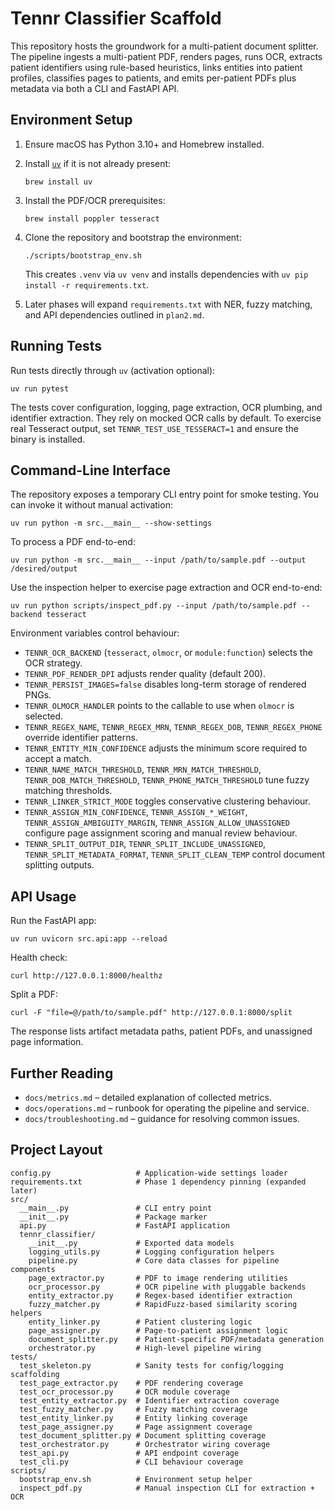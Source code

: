 # Tennr Classifier Scaffold

This repository hosts the groundwork for a multi-patient document splitter. The pipeline ingests a multi-patient PDF, renders pages, runs OCR, extracts patient identifiers using rule-based heuristics, links entities into patient profiles, classifies pages to patients, and emits per-patient PDFs plus metadata via both a CLI and FastAPI API.

## Environment Setup

1. Ensure macOS has Python 3.10+ and Homebrew installed.  
2. Install [`uv`](https://github.com/astral-sh/uv) if it is not already present:

   ```
   brew install uv
   ```

3. Install the PDF/OCR prerequisites:

   ```
   brew install poppler tesseract
   ```

4. Clone the repository and bootstrap the environment:

   ```
   ./scripts/bootstrap_env.sh
   ```

   This creates `.venv` via `uv venv` and installs dependencies with `uv pip install -r requirements.txt`.

5. Later phases will expand `requirements.txt` with NER, fuzzy matching, and API dependencies outlined in `plan2.md`.

## Running Tests

Run tests directly through `uv` (activation optional):

```
uv run pytest
```

The tests cover configuration, logging, page extraction, OCR plumbing, and identifier extraction. They rely on mocked OCR calls by default. To exercise real Tesseract output, set `TENNR_TEST_USE_TESSERACT=1` and ensure the binary is installed.

## Command-Line Interface

The repository exposes a temporary CLI entry point for smoke testing. You can invoke it without manual activation:

```
uv run python -m src.__main__ --show-settings
```

To process a PDF end-to-end:

```
uv run python -m src.__main__ --input /path/to/sample.pdf --output /desired/output
```

Use the inspection helper to exercise page extraction and OCR end-to-end:

```
uv run python scripts/inspect_pdf.py --input /path/to/sample.pdf --backend tesseract
```

Environment variables control behaviour:

- `TENNR_OCR_BACKEND` (`tesseract`, `olmocr`, or `module:function`) selects the OCR strategy.
- `TENNR_PDF_RENDER_DPI` adjusts render quality (default 200).
- `TENNR_PERSIST_IMAGES=false` disables long-term storage of rendered PNGs.
- `TENNR_OLMOCR_HANDLER` points to the callable to use when `olmocr` is selected.
- `TENNR_REGEX_NAME`, `TENNR_REGEX_MRN`, `TENNR_REGEX_DOB`, `TENNR_REGEX_PHONE` override identifier patterns.
- `TENNR_ENTITY_MIN_CONFIDENCE` adjusts the minimum score required to accept a match.
- `TENNR_NAME_MATCH_THRESHOLD`, `TENNR_MRN_MATCH_THRESHOLD`, `TENNR_DOB_MATCH_THRESHOLD`, `TENNR_PHONE_MATCH_THRESHOLD` tune fuzzy matching thresholds.
- `TENNR_LINKER_STRICT_MODE` toggles conservative clustering behaviour.
- `TENNR_ASSIGN_MIN_CONFIDENCE`, `TENNR_ASSIGN_*_WEIGHT`, `TENNR_ASSIGN_AMBIGUITY_MARGIN`, `TENNR_ASSIGN_ALLOW_UNASSIGNED` configure page assignment scoring and manual review behaviour.
- `TENNR_SPLIT_OUTPUT_DIR`, `TENNR_SPLIT_INCLUDE_UNASSIGNED`, `TENNR_SPLIT_METADATA_FORMAT`, `TENNR_SPLIT_CLEAN_TEMP` control document splitting outputs.

## API Usage

Run the FastAPI app:

```
uv run uvicorn src.api:app --reload
```

Health check:

```
curl http://127.0.0.1:8000/healthz
```

Split a PDF:

```
curl -F "file=@/path/to/sample.pdf" http://127.0.0.1:8000/split
```

The response lists artifact metadata paths, patient PDFs, and unassigned page information.

## Further Reading

- `docs/metrics.md` – detailed explanation of collected metrics.
- `docs/operations.md` – runbook for operating the pipeline and service.
- `docs/troubleshooting.md` – guidance for resolving common issues.

## Project Layout

```
config.py                   # Application-wide settings loader
requirements.txt            # Phase 1 dependency pinning (expanded later)
src/
  __main__.py               # CLI entry point
  __init__.py               # Package marker
  api.py                    # FastAPI application
  tennr_classifier/
    __init__.py             # Exported data models
    logging_utils.py        # Logging configuration helpers
    pipeline.py             # Core data classes for pipeline components
    page_extractor.py       # PDF to image rendering utilities
    ocr_processor.py        # OCR pipeline with pluggable backends
    entity_extractor.py     # Regex-based identifier extraction
    fuzzy_matcher.py        # RapidFuzz-based similarity scoring helpers
    entity_linker.py        # Patient clustering logic
    page_assigner.py        # Page-to-patient assignment logic
    document_splitter.py    # Patient-specific PDF/metadata generation
    orchestrator.py         # High-level pipeline wiring
tests/
  test_skeleton.py          # Sanity tests for config/logging scaffolding
  test_page_extractor.py    # PDF rendering coverage
  test_ocr_processor.py     # OCR module coverage
  test_entity_extractor.py  # Identifier extraction coverage
  test_fuzzy_matcher.py     # Fuzzy matching coverage
  test_entity_linker.py     # Entity linking coverage
  test_page_assigner.py     # Page assignment coverage
  test_document_splitter.py # Document splitting coverage
  test_orchestrator.py      # Orchestrator wiring coverage
  test_api.py               # API endpoint coverage
  test_cli.py               # CLI behaviour coverage
scripts/
  bootstrap_env.sh          # Environment setup helper
  inspect_pdf.py            # Manual inspection CLI for extraction + OCR

```
